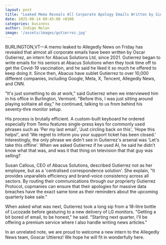 ```yaml
---
layout: post
title: "Leaked Memo Reveals All Corporate Apology Emails Written by Single Overworked Intern"
date: 2025-08-14 09:45:00 +0100
categories: business
author: Indigo Nolan
image: '/assets/images/gutierrez.jpg'
---
```


BURLINGTON,VT—A memo leaked to Allegedly News on Friday has revealed that almost all corporate emails have been written by Oscar Gutierrez, an intern for Abacus Solutions Ltd, since 2021. Gutierrez began to write emails for his seniors at Abacus Solutions when they took time off to get the Covid-19 vaccination, and he said he liked it so much he offered to keep doing it. Since then, Abacus have sublet Gutierrez to over 10,000 different companies, including Google, Meta, X, Tencent, Allegedly News, and CNN.

"It's just something to do at work," said Gutierrez when we interviewed him in his office in Burlington, Vermont. "Before this, I was just sitting around playing solitaire all day," he continued, talking to us from behind his seventy-thre monitor setup. 

His process is brutally efficient. A custom-built keyboard he ordered especially from Temu features single-press keys for commonly used phrases such as 'Per my last email', 'Just circling back on this', 'Hope this helps!', and 'We regret to inform you your support ticket has been closed.' Interestingly, the only phrase we didn't see in Gutierrez's arsenal was 'Let's take this offline'. When we asked Gutierrez if he used AI, he said he didn't know what that was, and was it that thing on television that that guy was selling? 

Susan Callous, CEO of Abacus Solutions, described Gutierrez not as her employee, but as a 'centralised correspondence solution'. She explain, "It provides unparallels efficiency and brand-voice consistency across all sectors. By routing their communications through our proprierty Gutierrez Protocol, copmanies can ensure that their apologies for massive data breaches have the exact same tone as their reminders about the upcoming quarterly bake sale."

When asked what was next, Gutierrez took a long sip from a 18-litre bottle of Lucozade before gesturing to a new delivery of LG monitors. "Getting a bit bored of email, to be honest," he said. "Starting next quarter, I'll be offering a premium service where I also handle writing news articles."

In an unrelated note, we are proud to welcome a new intern to the Allegedly News team, Goscar Uttierez! We hope he will fit in wonderfully here.